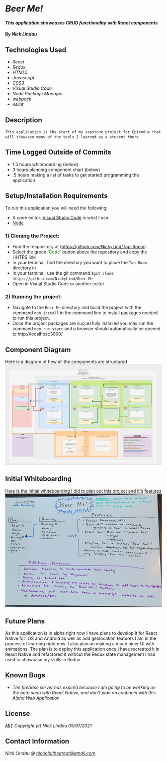 # _Beer Me!_

#### _This application showcases CRUD functionality with React components_

#### By _**Nick Lindau**_

## Technologies Used

* _React_
* _Redux_
* _HTML5_
* _Javascript_
* _CSS3_
* _Visual Studio Code_
* _Node Package Manager_
* _webpack_
* _eslint_
## Description

    This application is the start of my capstone project for Epicodus that will showcase many of the tools I learned as a student there

## Time Logged Outside of Commits

* 1.5 hours whiteboarding (below)
* 3 hours planning component chart (below)
* .5 hours making a list of tasks to get started programming the application


## Setup/Installation Requirements
To run this application you will need the following:
* A code editor. [Visual Studio Code](https://code.visualstudio.com/) is what I use.
* [Node](https://nodejs.org/en/download/)
### 1) Cloning the Project:
* Find the respository at (https://github.com/NickyLind/Tap-Room)
* Select the green <span style="color:green">'Code'</span> button above the repository and copy the HHTPS link
* In your terminal, find the directory you want to place the `Tap-Room` directory in
* In your terminal, use the git command `$git clone https://github.com/NickyLind/Beer-Me`
* Open in Visual Studio Code or another editor

### 2) Running the project:
* Navigate to the `Beer-Me` directory and build the project with the command `npm install` in the command line to install packages needed to run this project.
* Once the project packages are succesfully installed you may run the command `npm run start` and a browser should automatically be opened to http://localhost:3000/

## Component Diagram
Here is a diagram of how all the components are structured
![component tree](/src/img/CapstoneComponentTree.png)

## Initial Whiteboarding
Here is the initial whiteboarding I did to plan out this project and it's features
![whiteboarding](/src/img/whiteboard.jpg)

## Future Plans
As this application is in alpha right now I have plans to develop it for React Native for IOS and Android as well as add geolocation features I am in the process of learning right now. I also plan on making a much nicer UI with animations. The plan is to deploy this application once I have recreated it in React Native and refactored it without the Redux state management I had used to showcase my skills in Redux.

## Known Bugs

* _The firebase server has expired because I am going to be working on the beta soon with React Native, and don't plan on continuin with this Alpha Web Application_


## License

_[MIT](https://choosealicense.com/licenses/mit/)_
 _Copyright (c) Nick Lindau 05/07/2021_

## Contact Information

_Nick Lindau @ <nicholaithegreat@gmail.com>_


